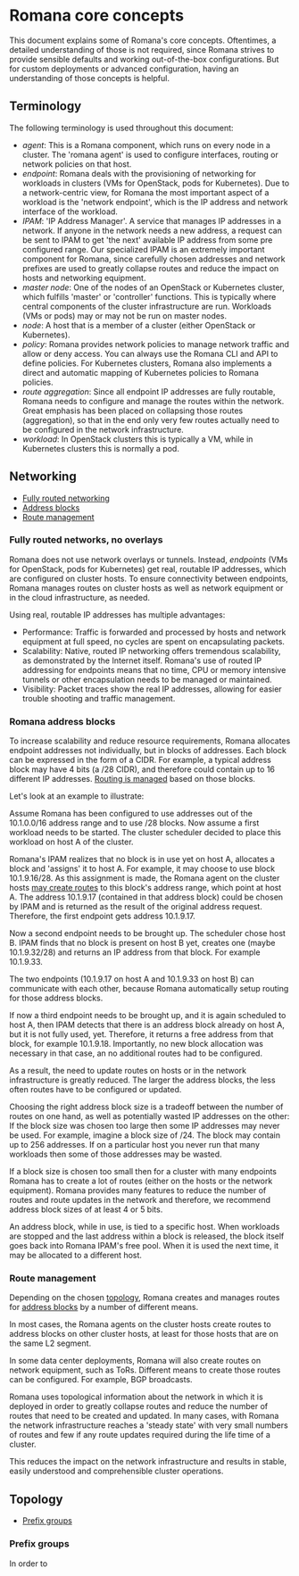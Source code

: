 # Romana core concepts

This document explains some of Romana's core concepts. Oftentimes, a detailed
understanding of those is not required, since Romana strives to provide
sensible defaults and working out-of-the-box configurations. But for custom
deployments or advanced configuration, having an understanding of those
concepts is helpful.


## Terminology

The following terminology is used throughout this document:

* _agent_: This is a Romana component, which runs on every node in a cluster.
  The 'romana agent' is used to configure interfaces, routing or network
  policies on that host.
* _endpoint_: Romana deals with the provisioning of networking for workloads
  in clusters (VMs for OpenStack, pods for Kubernetes). Due to a
  network-centric view, for Romana the most important aspect of a workload is
  the 'network endpoint', which is the IP address and network interface of the
  workload.
* _IPAM_: 'IP Address Manager'. A service that manages IP addresses in a
  network. If anyone in the network needs a new address, a request can be sent
  to IPAM to get 'the next' available IP address from some pre configured
  range. Our specialized IPAM is an extremely important component for Romana,
  since carefully chosen addresses and network prefixes are used to greatly
  collapse routes and reduce the impact on hosts and networking equipment.
* _master node_: One of the nodes of an OpenStack or Kubernetes cluster, which
  fulfills 'master' or 'controller' functions. This is typically where central
  components of the cluster infrastructure are run. Workloads (VMs or pods) may
  or may not be run on master nodes.
* _node_: A host that is a member of a cluster (either OpenStack or
  Kubernetes).
* _policy_: Romana provides network policies to manage network traffic and
  allow or deny access. You can always use the Romana CLI and API to define
  policies. For Kubernetes clusters, Romana also implements a direct and
  automatic mapping of Kubernetes policies to Romana policies.
* _route aggregation_: Since all endpoint IP addresses are fully routable,
  Romana needs to configure and manage the routes within the network. Great
  emphasis has been placed on collapsing those routes (aggregation), so that
  in the end only very few routes actually need to be configured in the network
  infrastructure.
* _workload_: In OpenStack clusters this is typically a VM, while in Kubernetes
  clusters this is normally a pod.

## Networking

* [Fully routed networking](#fully-routed-networks-no-overlay)
* [Address blocks](#romana-address-blocks)
* [Route management](#route-management)

### Fully routed networks, no overlays

Romana does not use network overlays or tunnels. Instead, _endpoints_ (VMs for
OpenStack, pods for Kubernetes) get real, routable IP addresses, which are
configured on cluster hosts. To ensure connectivity between endpoints, Romana
manages routes on cluster hosts as well as network equipment or in the cloud
infrastructure, as needed.

Using real, routable IP addresses has multiple advantages:

* Performance: Traffic is forwarded and processed by hosts and network
  equipment at full speed, no cycles are spent on encapsulating packets.
* Scalability: Native, routed IP networking offers tremendous scalability, as
  demonstrated by the Internet itself. Romana's use of routed IP addressing for
  endpoints means that no time, CPU or memory intensive tunnels or other
  encapsulation needs to be managed or maintained.
* Visibility: Packet traces show the real IP addresses, allowing for easier
  trouble shooting and traffic management.

### Romana address blocks

To increase scalability and reduce resource requirements, Romana allocates
endpoint addresses not individually, but in blocks of addresses. Each block can
be expressed in the form of a CIDR. For example, a typical address block may
have 4 bits (a /28 CIDR), and therefore could contain up to 16 different IP
addresses. [Routing is managed](#route-management) based on those blocks.

Let's look at an example to illustrate:

Assume Romana has been configured to use addresses out of the 10.1.0.0/16
address range and to use /28 blocks. Now assume a first workload needs to be
started. The cluster scheduler decided to place this workload on host A of the
cluster.

Romana's IPAM realizes that no block is in use yet on host A, allocates a block
and 'assigns' it to host A. For example, it may choose to use block
10.1.9.16/28. As this assignment is made, the Romana agent on the cluster
hosts [may create routes](#route-management) to this block's address range, which point at host A.
The address 10.1.9.17 (contained in that address block) could be chosen by IPAM
and is returned as the result of the original address request. Therefore, the
first endpoint gets address 10.1.9.17.

Now a second endpoint needs to be brought up. The scheduler chose host B. IPAM
finds that no block is present on host B yet, creates one (maybe 10.1.9.32/28)
and returns an IP address from that block. For example 10.1.9.33.

The two endpoints (10.1.9.17 on host A and 10.1.9.33 on host B) can communicate
with each other, because Romana automatically setup routing for those address
blocks.

If now a third endpoint needs to be brought up, and it is again scheduled to
host A, then IPAM detects that there is an address block already on host A, but
it is not fully used, yet. Therefore, it returns a free address from that
block, for example 10.1.9.18. Importantly, no new block allocation was
necessary in that case, an no additional routes had to be configured.

As a result, the need to update routes on hosts or in the network
infrastructure is greatly reduced. The larger the address blocks, the less
often routes have to be configured or updated.

Choosing the right address block size is a tradeoff between the number of
routes on one hand, as well as potentially wasted IP addresses on the other: If
the block size was chosen too large then some IP addresses may never be used.
For example, imagine a block size of /24. The block may contain up to 256
addresses. If on a particular host you never run that many workloads then some
of those addresses may be wasted.

If a block size is chosen too small then for a cluster with many endpoints
Romana has to create a lot of routes (either on the hosts or the network
equipment). Romana provides many features to reduce the number of routes and
route updates in the network and therefore, we recommend address block sizes of
at least 4 or 5 bits.

An address block, while in use, is tied to a specific host. When workloads are
stopped and the last address within a block is released, the block itself goes
back into Romana IPAM's free pool. When it is used the next time, it may be
allocated to a different host.

### Route management

Depending on the chosen [topology](#topology), Romana creates and manages
routes for [address blocks](#romana-address-blocks) by a number of different
means.

In most cases, the Romana agents on the cluster hosts create routes to address
blocks on other cluster hosts, at least for those hosts that are on the same L2
segment.

In some data center deployments, Romana will also create routes on network
equipment, such as ToRs. Different means to create those routes can be
configured. For example, BGP broadcasts.

Romana uses topological information about the network in which it is deployed
in order to greatly collapse routes and reduce the number of routes that need
to be created and updated. In many cases, with Romana the network
infrastructure reaches a 'steady state' with very small numbers of routes
and few if any route updates required during the life time of a cluster.

This reduces the impact on the network infrastructure and results in stable,
easily understood and comprehensible cluster operations.

## Topology

* [Prefix groups](#prefix-groups)

### Prefix groups

In order to 
